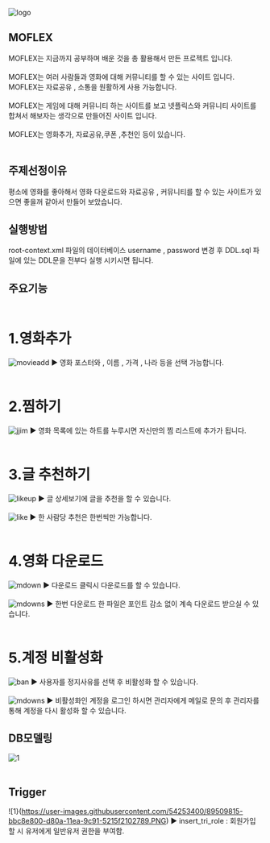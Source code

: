 ![logo](https://user-images.githubusercontent.com/54253400/89410550-e0678600-d75e-11ea-9ea6-9def69d4fd9d.png)
## MOFLEX
 MOFLEX는 지금까지 공부하며 배운 것을 총 활용해서 만든 프로젝트 입니다. 
 <br><br>
 MOFLEX는 여러 사람들과 영화에 대해 커뮤니티를 할 수 있는 사이트 입니다. MOFLEX는 자료공유 , 소통을 원활하게 사용 가능합니다.
 <br><br>
 MOFLEX는 게임에 대해 커뮤니티 하는 사이트를 보고 넷플릭스와 커뮤니티 사이트를 합쳐서 해보자는 생각으로 만들어진 사이트 입니다.
 <br><br>
 MOFLEX는 영화추가, 자료공유,쿠폰 ,추천인 등이 있습니다.
 <br><br>
## 주제선정이유
평소에 영화를 좋아해서 영화 다운로드와 자료공유 , 커뮤니티를 할 수 있는 사이트가 있으면 좋을꺼 같아서 만들어 보았습니다.

## 실행방법
root-context.xml 파일의 데이터베이스 username , password 변경 후 DDL.sql 파일에 있는 DDL문을 전부다 실행 시키시면 됩니다.

## 주요기능 <br><br>
# 1.영화추가
![movieadd](https://user-images.githubusercontent.com/54253400/89506826-a5b92880-d806-11ea-84f5-fab358c2639d.PNG)
▶ 영화 포스터와 , 이름 , 가격 , 나라 등을 선택 가능합니다. <br><br>

# 2.찜하기
![jjim](https://user-images.githubusercontent.com/54253400/89506831-a6ea5580-d806-11ea-9d4a-225aefca4c3b.PNG)
▶ 영화 목록에 있는 하트를 누루시면 자신만의 찜 리스트에 추가가 됩니다. <br><br>

# 3.글 추천하기
![likeup](https://user-images.githubusercontent.com/54253400/89506834-a8b41900-d806-11ea-9434-08cdbfc7b9a7.PNG)
▶ 글 상세보기에 글을 추천을 할 수 있습니다. <br><br>
![like](https://user-images.githubusercontent.com/54253400/89506836-a9e54600-d806-11ea-81b6-04781461c321.PNG)
▶ 한 사람당 추천은 한번씩만 가능합니다. <br><br>

# 4.영화 다운로드
![mdown](https://user-images.githubusercontent.com/54253400/89506838-ab167300-d806-11ea-87dc-9b75346e644c.PNG)
▶ 다운로드 클릭시 다운로드를 할 수 있습니다. <br><br>
![mdowns](https://user-images.githubusercontent.com/54253400/89506842-ac47a000-d806-11ea-8340-29a8b5e0f752.PNG)
▶ 한번 다운로드 한 파일은 포인트 감소 없이 계속 다운로드 받으실 수 있습니다. <br><br>

# 5.계정 비활성화
![ban](https://user-images.githubusercontent.com/54253400/89508721-44468900-d809-11ea-96c8-b6176c88830d.PNG)
▶ 사용자를 정지사유를 선택 후 비활성화 할 수 있습니다. <br><br>
![mdowns](https://user-images.githubusercontent.com/54253400/89508574-0d707300-d809-11ea-81dc-b6d2b83086d9.PNG)
▶ 비활성화인 계정을 로그인 하시면 관리자에게 메일로 문의 후 관리자를 통해 계정을 다시 활성화 할 수 있습니다.

## DB모델링 
![1](https://user-images.githubusercontent.com/54253400/89509326-2594c200-d80a-11ea-8a24-f1080832bf31.PNG)
<br><br>

## Trigger
![1}(https://user-images.githubusercontent.com/54253400/89509815-bbc8e800-d80a-11ea-9c91-5215f2102789.PNG)
▶ insert_tri_role : 회원가입 할 시 유저에게 일반유저 권한을 부여함.
